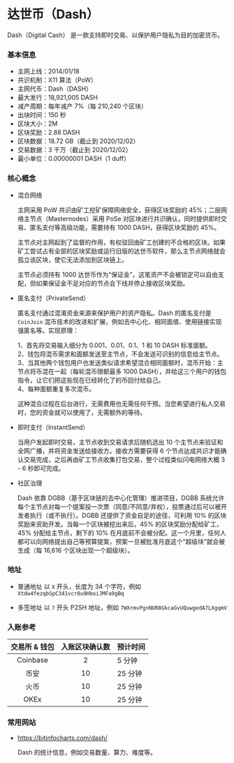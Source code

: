 # 达世币（Dash）

Dash（Digital Cash） 是一款支持即时交易、以保护用户隐私为目的加密货币。

### 基本信息

- 主网上线：2014/01/18
- 共识机制：X11 算法（PoW）
- 主网代币：Dash（DASH）
- 最大发行：18,921,005 DASH
- 减产周期：每年减产 7%（每 210,240 个区块）
- 出块时间：150 秒
- 区块大小：2M
- 区块奖励：2.88 DASH
- 区块数据：18.72 GB（截止到 2020/12/02）
- 交易数据：3 千万（截止到 2020/12/02）
- 最小单位：0.00000001 DASH（1 duff）

### 核心概念

- 混合网络

  主网采用 PoW 共识由矿工挖矿保障网络安全，获得区块奖励的 45%；二层网络主节点（Masternodes）采用 PoSe 对区块进行共识确认，同时提供即时交易、匿名支付等高级功能，需要持有 1000 DASH，获得区块奖励的 45%。

  主节点对主网起到了监督的作用，有权驳回由矿工创建的不合格的区块。如果矿工尝试占有全部的区块奖励或运行旧版的达世币软件，那么主节点网络就会孤立该区块，使它无法添加到区块链上。

  主节点必须持有 1000 达世币作为“保证金”，这笔资产不会被锁定可以自由支配，但如果保证金不足对应的节点会下线并停止接收区块奖励。

- 匿名支付（PrivateSend）

  匿名支付通过混淆资金来源来保护用户的资产隐私。Dash 的匿名支付是 `CoinJoin` 混币技术的改进和扩展，例如去中心化、相同面值、使用链接实现强匿名等。实现原理：

  1、首先将交易输入细分为 0.001、0.01、0.1、1 和 10 DASH 标准面额。<br/>
  2、钱包将混币需求和面额发送至主节点，不会发送可识别的信息给主节点。<br/>
  3、当其他两个钱包用户也发送类似请求希望混合相同面额时，混币开始：主节点将币混在一起（每轮混币限额最多 1000 DASH），并给这三个用户的钱包指令，让它们把这些现在已经转化了的币回付给自己。<br/>
  4、每种面额重复多次混币。

  这种混合过程在后台进行，无需费用也无需任何干预。当您希望进行私人交易时，您的资金就可以使用了，无需额外的等待。

- 即时支付（InstantSend）

  当用户发起即时交易，主节点收到交易请求后随机选出 10 个主节点来验证和全网广播，并将资金发送给接收方。接收方需要获得 6 个节点达成共识才能确认交易完成，之后再由矿工节点收集打包交易，整个过程类似闪电网络大概 3 - 6 秒即可完成。
  
- 社区治理

  Dash 依靠 DGBB（基于区块链的去中心化管理）推进项目，DGBB 系统允许每个主节点对每一个提案投一次票（同意/不同意/弃权），投票通过后可以被开发者执行（或不执行）。DGBB 还提供了资金自足的途径，可利用 10% 的区块奖励来资助开发。当每一个区块被挖出来后，45% 的区块奖励分配给矿工，45% 分配给主节点，剩下的 10% 在月底前不会被分配。这一个月里，任何人都可以向网络提出自己等预算提案，预案一旦被批准月底这个“超级块”就会被生成（每 16,616 个区块出现一个超级块）。

### 地址

- 普通地址
  以 `X` 开头，长度为 34 个字符，例如 `Xtdw4fezqbSpC341vcr8u9HboiJMFa9gBq`

- 多签地址
  以 `7` 开头 P2SH 地址，例如 `7WXrmvPgnNUR8GkcaGvUQuwgedA7LXgqmV`

### 入账参考

| 交易所 & 钱包 | 入账区块确认数 | 预计时间 |
| :-----: | :----: | :---- |
| Coinbase | 2 | 5 分钟 |
| 币安 | 10 | 25 分钟 |
| 火币 | 10 | 25 分钟 |
| OKEx | 10 | 25 分钟 |

### 常用网站

- https://bitinfocharts.com/dash/

  Dash 的统计信息，例如交易数量、算力、难度等。
